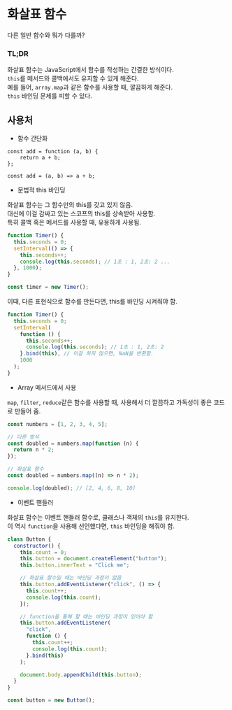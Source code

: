 # 화살표 함수

다른 일반 함수와 뭐가 다를까?

### TL;DR

화살표 함수는 JavaScript에서 함수를 작성하는 간결한 방식이다. <br />
`this`를 메서드와 콜백에서도 유지할 수 있게 해준다. <br />
예를 들어, `array.map`과 같은 함수를 사용할 때, 깔끔하게 해준다. <br />
`this` 바인딩 문제를 피할 수 있다.

## 사용처

- 함수 간단화

```
const add = function (a, b) {
    return a + b;
};

const add = (a, b) => a + b;
```

- 문법적 this 바인딩

화살표 함수는 그 함수만의 this를 갖고 있지 않음. <br />
대신에 이걸 감싸고 있는 스코프의 this를 상속받아 사용함. <br />
특히 콜백 혹은 메서드를 사용할 때, 유용하게 사용됨.

```javascript
function Timer() {
  this.seconds = 0;
  setInterval(() => {
    this.seconds++;
    console.log(this.seconds); // 1초 : 1, 2초: 2 ...
  }, 1000);
}

const timer = new Timer();
```

이때, 다른 표현식으로 함수를 만든다면, this를 바인딩 시켜줘야 함.

```javascript
function Timer() {
  this.seconds = 0;
  setInterval(
    function () {
      this.seconds++;
      console.log(this.seconds); // 1초 : 1, 2초: 2
    }.bind(this), // 이걸 하지 않으면, NaN을 반환함.
    1000
  );
}
```

- Array 메서드에서 사용

`map`, `filter`, `reduce`같은 함수를 사용할 때, 사용해서 더 깔끔하고 가독성이 좋은 코드로 만들어 줌.

```javascript
const numbers = [1, 2, 3, 4, 5];

// 다른 방식
const doubled = numbers.map(function (n) {
  return n * 2;
});

// 화살표 함수
const doubled = numbers.map((n) => n * 2);

console.log(doubled); // [2, 4, 6, 8, 10]
```

- 이벤트 핸들러

화살표 함수는 이벤트 핸들러 함수로, 클래스나 객체의 `this`를 유지한다. <br />
이 역시 `function`을 사용해 선언했다면, `this` 바인딩을 해줘야 함.

```javascript
class Button {
  constructor() {
    this.count = 0;
    this.button = document.createElement("button");
    this.button.innerText = "Click me";

    // 화살표 함수일 때는 바인딩 과정이 없음
    this.button.addEventListener("click", () => {
      this.count++;
      console.log(this.count);
    });

    // function을 통해 할 때는 바인딩 과정이 있어야 함
    this.button.addEventListener(
      "click",
      function () {
        this.count++;
        console.log(this.count);
      }.bind(this)
    );

    document.body.appendChild(this.button);
  }
}

const button = new Button();
```
